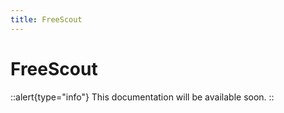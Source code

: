 ```yaml
---
title: FreeScout
---
```


# FreeScout

::alert{type="info"}
This documentation will be available soon.
::

